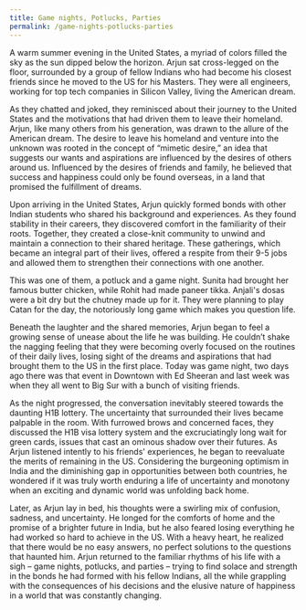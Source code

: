 ```yaml
---
title: Game nights, Potlucks, Parties
permalink: /game-nights-potlucks-parties
---
```


A warm summer evening in the United States, a myriad of colors filled the sky as the sun dipped below the horizon. Arjun sat cross-legged on the floor, surrounded by a group of fellow Indians who had become his closest friends since he moved to the US for his Masters. They were all engineers, working for top tech companies in Silicon Valley, living the American dream.

As they chatted and joked, they reminisced about their journey to the United States and the motivations that had driven them to leave their homeland. Arjun, like many others from his generation, was drawn to the allure of the American dream. The desire to leave his homeland and venture into the unknown was rooted in the concept of “mimetic desire,” an idea that suggests our wants and aspirations are influenced by the desires of others around us. Influenced by the desires of friends and family, he believed that success and happiness could only be found overseas, in a land that promised the fulfillment of dreams.

Upon arriving in the United States, Arjun quickly formed bonds with other Indian students who shared his background and experiences. As they found stability in their careers, they discovered comfort in the familiarity of their roots. Together, they created a close-knit community to unwind and maintain a connection to their shared heritage. These gatherings, which became an integral part of their lives, offered a respite from their 9-5 jobs and allowed them to strengthen their connections with one another.

This was one of them, a potluck and a game night. Sunita had brought her famous butter chicken, while Rohit had made paneer tikka. Anjali's dosas were a bit dry but the chutney made up for it. They were planning to play Catan for the day, the notoriously long game which makes you question life.

Beneath the laughter and the shared memories, Arjun began to feel a growing sense of unease about the life he was building. He couldn’t shake the nagging feeling that they were becoming overly focused on the routines of their daily lives, losing sight of the dreams and aspirations that had brought them to the US in the first place. Today was game night, two days ago there was that event in Downtown with Ed Sheeran and last week was when they all went to Big Sur with a bunch of visiting friends. 

As the night progressed, the conversation inevitably steered towards the daunting H1B lottery. The uncertainty that surrounded their lives became palpable in the room. With furrowed brows and concerned faces, they discussed the H1B visa lottery system and the excruciatingly long wait for green cards, issues that cast an ominous shadow over their futures. As Arjun listened intently to his friends' experiences, he began to reevaluate the merits of remaining in the US. Considering the burgeoning optimism in India and the diminishing gap in opportunities between both countries, he wondered if it was truly worth enduring a life of uncertainty and monotony when an exciting and dynamic world was unfolding back home.

Later, as Arjun lay in bed, his thoughts were a swirling mix of confusion, sadness, and uncertainty. He longed for the comforts of home and the promise of a brighter future in India, but he also feared losing everything he had worked so hard to achieve in the US. With a heavy heart, he realized that there would be no easy answers, no perfect solutions to the questions that haunted him. Arjun returned to the familiar rhythms of his life with a sigh – game nights, potlucks, and parties – trying to find solace and strength in the bonds he had formed with his fellow Indians, all the while grappling with the consequences of his decisions and the elusive nature of happiness in a world that was constantly changing.
